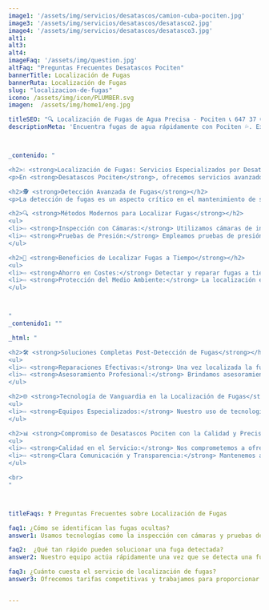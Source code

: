 ```yaml
---
image1: '/assets/img/servicios/desatascos/camion-cuba-pociten.jpg'
image3: '/assets/img/servicios/desatascos/desatasco2.jpg'
image4: '/assets/img/servicios/desatascos/desatasco3.jpg'
alt1: 
alt3:
alt4:
imageFaq: '/assets/img/question.jpg'
altFaq: "Preguntas Frecuentes Desatascos Pociten"
bannerTitle: Localización de Fugas
bannerRuta: Localización de Fugas
slug: "localizacion-de-fugas"
icono: /assets/img/icon/PLUMBER.svg
imagen:  /assets/img/home1/eng.jpg

titleSEO: "🔍 Localización de Fugas de Agua Precisa - Pociten 📞 647 37 67 82"
descriptionMeta: 'Encuentra fugas de agua rápidamente con Pociten 💦. Expertos en localización precisa de fugas. Soluciones eficaces y rápidas. Llama al 647 37 67 82 📱.'



_contenido: "

<h2>💧 <strong>Localización de Fugas: Servicios Especializados por Desatascos Pociten</strong></h2>
<p>En <strong>Desatascos Pociten</strong>, ofrecemos servicios avanzados para la localización precisa de fugas en sistemas de tuberías y alcantarillado, empleando tecnología de vanguardia para detectar y resolver eficazmente cualquier problema de fugas.</p>

<h2>🕵️ <strong>Detección Avanzada de Fugas</strong></h2>
<p>La detección de fugas es un aspecto crítico en el mantenimiento de sistemas de tuberías y alcantarillado. Nuestro enfoque avanzado permite identificar fugas ocultas, minimizando daños y evitando desperdicios de agua.</p>

<h2>🔍 <strong>Métodos Modernos para Localizar Fugas</strong></h2>
<ul>
<li>⇨ <strong>Inspección con Cámaras:</strong> Utilizamos cámaras de inspección de alta resolución para identificar fugas en áreas de difícil acceso.</li><br>
<li>⇨ <strong>Pruebas de Presión:</strong> Empleamos pruebas de presión en las tuberías para detectar disminuciones que indican la presencia de fugas.</li><br>
</ul>

<h2>🚰 <strong>Beneficios de Localizar Fugas a Tiempo</strong></h2>
<ul>
<li>⇨ <strong>Ahorro en Costes:</strong> Detectar y reparar fugas a tiempo puede resultar en un significativo ahorro en costes de agua y reparaciones.</li><br>
<li>⇨ <strong>Protección del Medio Ambiente:</strong> La localización eficiente de fugas contribuye a la protección del medio ambiente y la conservación del agua.</li><br>
</ul>



"
_contenido1: ""

_html: "

<h2>🛠️ <strong>Soluciones Completas Post-Detección de Fugas</strong></h2>
<ul>
<li>⇨ <strong>Reparaciones Efectivas:</strong> Una vez localizada la fuga, ofrecemos soluciones de reparación rápidas y duraderas.</li><br>
<li>⇨ <strong>Asesoramiento Profesional:</strong> Brindamos asesoramiento sobre cómo evitar futuras fugas y mantener las tuberías en buen estado.</li><br>
</ul>

<h2>🌐 <strong>Tecnología de Vanguardia en la Localización de Fugas</strong></h2>
<ul>
<li>⇨ <strong>Equipos Especializados:</strong> Nuestro uso de tecnología avanzada asegura una localización de fugas precisa y no invasiva.</li><br>
</ul>

<h2>📊 <strong>Compromiso de Desatascos Pociten con la Calidad y Precisión</strong></h2>
<ul>
<li>⇨ <strong>Calidad en el Servicio:</strong> Nos comprometemos a ofrecer un servicio de alta calidad, asegurando la satisfacción total del cliente.</li><br>
<li>⇨ <strong>Clara Comunicación y Transparencia:</strong> Mantenemos a nuestros clientes informados durante todo el proceso de localización y reparación de fugas.</li><br>
</ul>

<br>
"



titleFaqs: ❓ Preguntas Frecuentes sobre Localización de Fugas

faq1: ¿Cómo se identifican las fugas ocultas?
answer1: Usamos tecnologías como la inspección con cámaras y pruebas de presión para identificar fugas que no son visibles a simple vista.

faq2:  ¿Qué tan rápido pueden solucionar una fuga detectada?
answer2: Nuestro equipo actúa rápidamente una vez que se detecta una fuga, minimizando el tiempo de reparación.

faq3: ¿Cuánto cuesta el servicio de localización de fugas?
answer3: Ofrecemos tarifas competitivas y trabajamos para proporcionar soluciones rentables y eficientes.


---
```

